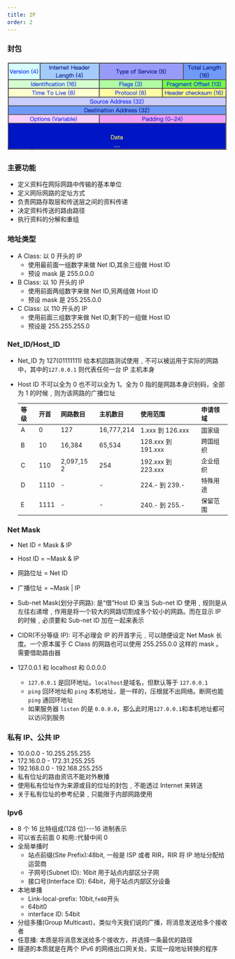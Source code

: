 ```yaml
---
title: IP
order: 2
---
```


### 封包

![ipFrame](../assets/network/ipFrame.png)

### 主要功能

- 定义资料在网际网路中传输的基本单位
- 定义网际网路的定址方式
- 负责网路存取层和传送层之间的资料传递
- 决定资料传送的路由路径
- 执行资料的分解和重组

### 地址类型

- A Class: 以 0 开头的 IP
  - 使用最前面一组数字来做 Net ID,其余三组做 Host ID
  - 预设 mask 是 255.0.0.0
- B Class: 以 10 开头的 IP
  - 使用前面两组数字来做 Net ID,另两组做 Host ID
  - 预设 mask 是 255.255.0.0
- C Class: 以 110 开头的 IP
  - 使用前面三组数字来做 Net ID,剩下的一组做 Host ID
  - 预设是 255.255.255.0

### Net_ID/Host_ID

- Net_ID 为 127(01111111) 给本机回路测试使用﹐不可以被运用于实际的网路中，其中的`127.0.0.1` 则代表任何一台 IP 主机本身
- Host ID 不可以全为 0 也不可以全为 1。全为 0 指的是网路本身识别码，全部为 1 的时候﹐则为该网路的广播位址

  | 等级 | 开首 | 网路数目   | 主机数目   | 使用范围           | 申请领域 |
  | ---- | ---- | ---------- | ---------- | ------------------ | -------- |
  | A    | 0    | 127        | 16,777,214 | 1.xxx 到 126.xxx   | 国家级   |
  | B    | 10   | 16,384     | 65,534     | 128.xxx 到 191.xxx | 跨国组织 |
  | C    | 110  | 2,097,15 2 | 254        | 192.xxx 到 223.xxx | 企业组织 |
  | D    | 1110 | -          | -          | 224.- 到 239.-     | 特殊用途 |
  | E    | 1111 | -          | -          | 240.- 到 255.-     | 保留范围 |

### Net Mask

- Net ID = Mask & IP
- Host ID = ~Mask & IP
- 网路位址 = Net ID
- 广播位址 = ~Mask | IP

- Sub-net Mask(划分子网路): 是“借”Host ID 来当 Sub-net ID 使用﹐规则是从左往右递增﹐作用是将一个较大的网路切割成多个较小的网路。而在显示 IP 的时候﹐必须要和 Sub-net ID 加在一起来表示
- CIDR(不分等级 IP): 可不必理会 IP 的开首字元﹐可以随便设定 Net Mask 长度。一个原本属于 C Class 的网路也可以使用 255.255.0.0 这样的 mask 。需要借助路由器
- 127.0.0.1 和 localhost 和 0.0.0.0

  - `127.0.0.1` 是回环地址。`localhost`是域名，但默认等于 `127.0.0.1`
  - `ping` 回环地址和 `ping` 本机地址，是一样的，压根就不出网络。断网也能 `ping` 通回环地址
  - 如果服务器 `listen` 的是 `0.0.0.0`，那么此时用`127.0.0.1`和本机地址都可以访问到服务

### 私有 IP、公共 IP

- 10.0.0.0 - 10.255.255.255
- 172.16.0.0 - 172.31.255.255
- 192.168.0.0 - 192.168.255.255
- 私有位址的路由资讯不能对外散播
- 使用私有位址作为来源或目的位址的封包﹐不能透过 Internet 来转送
- 关于私有位址的参考纪录﹐只能限于内部网路使用

### Ipv6

- 8 个 16 比特组成(128 位)---16 进制表示
- 可以省去前面 0 和用::代替中间 0
- 全局单播时
  - 站点前缀(Site Prefix):48bit, 一般是 ISP 或者 RIR，RIR 将 IP 地址分配给运营商
  - 子网号(Subnet ID): 16bit 用于站点内部区分子网
  - 接口号(Interface ID): 64bit，用于站点内部区分设备
- 本地单播
  - Link-local-prefix: 10bit,`fe80`开头
  - 64bit0
  - interface ID: 54bit
- 分组多播(Group Multicast)，类似今天我们说的广播，将消息发送给多个接收者
- 任意播: 本质是将消息发送给多个接收方，并选择一条最优的路径
- 隧道的本质就是在两个 IPv6 的网络出口网关处，实现一段地址转换的程序
